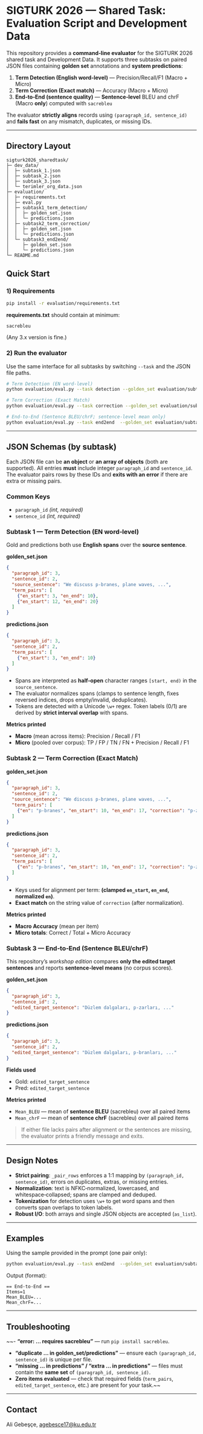 # SIGTURK 2026 — Shared Task: Evaluation Script and Development Data

This repository provides a **command‑line evaluator** for the SIGTURK 2026 shared task and Development Data. It supports three subtasks on paired JSON files containing **golden set** annotations and **system predictions**:

1. **Term Detection (English word‑level)** — Precision/Recall/F1 (Macro + Micro)  
2. **Term Correction (Exact match)** — Accuracy (Macro + Micro)  
3. **End‑to‑End (sentence quality)** — **Sentence‑level** BLEU and chrF (Macro **only**) computed with `sacrebleu`

The evaluator **strictly aligns** records using `(paragraph_id, sentence_id)` and **fails fast** on any mismatch, duplicates, or missing IDs.

---

## Directory Layout

```
sigturk2026_sharedtask/
├─ dev_data/
│  ├─ subtask_1.json
│  ├─ subtask_2.json
│  ├─ subtask_3.json
│  └─ terimler_org_data.json
├─ evaluation/
│  ├─ requirements.txt
│  ├─ eval.py
│  ├─ subtask1_term_detection/
│  │  ├─ golden_set.json
│  │  └─ predictions.json
│  ├─ subtask2_term_correction/
│  │  ├─ golden_set.json
│  │  └─ predictions.json
│  └─ subtask3_end2end/
│     ├─ golden_set.json
│     └─ predictions.json
└─ README.md
```

## Quick Start

### 1) Requirements

```bash
pip install -r evaluation/requirements.txt
```

**requirements.txt** should contain at minimum:
```
sacrebleu
```
(Any 3.x version is fine.)

### 2) Run the evaluator

Use the same interface for all subtasks by switching `--task` and the JSON file paths.

```bash
# Term Detection (EN word-level)
python evaluation/eval.py --task detection --golden_set evaluation/subtask1_term_detection/golden_set.json --predictions evaluation/subtask1_term_detection/predictions.json

# Term Correction (Exact Match)
python evaluation/eval.py --task correction --golden_set evaluation/subtask2_term_correction/golden_set.json --predictions evaluation/subtask2_term_correction/predictions.json

# End-to-End (Sentence BLEU/chrF; sentence-level mean only)
python evaluation/eval.py --task end2end  --golden_set evaluation/subtask3_end2end/golden_set.json --predictions evaluation/subtask3_end2end/predictions.json
```

---

## JSON Schemas (by subtask)

Each JSON file can be **an object** or **an array of objects** (both are supported). All entries **must** include integer `paragraph_id` and `sentence_id`. The evaluator pairs rows by these IDs and **exits with an error** if there are extra or missing pairs.

### Common Keys

- `paragraph_id` *(int, required)*
- `sentence_id` *(int, required)*

### Subtask 1 — Term Detection (EN word‑level)
Gold and predictions both use **English spans** over the **source sentence**.

**golden_set.json**
```json
{
  "paragraph_id": 3,
  "sentence_id": 2,
  "source_sentence": "We discuss p-branes, plane waves, ...",
  "term_pairs": [
    {"en_start": 3, "en_end": 10},
    {"en_start": 12, "en_end": 20}
  ]
}
```
**predictions.json**
```json
{
  "paragraph_id": 3,
  "sentence_id": 2,
  "term_pairs": [
    {"en_start": 3, "en_end": 10}
  ]
}
```

- Spans are interpreted as **half‑open** character ranges `[start, end)` in the `source_sentence`.
- The evaluator normalizes spans (clamps to sentence length, fixes reversed indices, drops empty/invalid, deduplicates).
- Tokens are detected with a Unicode `\w+` regex. Token labels (0/1) are derived by **strict interval overlap** with spans.

**Metrics printed**
- **Macro** (mean across items): Precision / Recall / F1  
- **Micro** (pooled over corpus): TP / FP / TN / FN + Precision / Recall / F1

### Subtask 2 — Term Correction (Exact Match)

**golden_set.json**
```json
{
  "paragraph_id": 3,
  "sentence_id": 2,
  "source_sentence": "We discuss p-branes, plane waves, ...",
  "term_pairs": [
    {"en": "p-branes", "en_start": 10, "en_end": 17, "correction": "p-zarları"}
  ]
}
```
**predictions.json**
```json
{
  "paragraph_id": 3,
  "sentence_id": 2,
  "term_pairs": [
    {"en": "p-branes", "en_start": 10, "en_end": 17, "correction": "p-zarları"}
  ]
}
```

- Keys used for alignment per term: **(clamped `en_start`, `en_end`, normalized `en`)**.  
- **Exact match** on the string value of `correction` (after normalization).

**Metrics printed**
- **Macro Accuracy** (mean per item)  
- **Micro totals**: Correct / Total + Micro Accuracy

### Subtask 3 — End‑to‑End (Sentence BLEU/chrF)

This repository’s *workshop edition* compares **only the edited target sentences** and reports **sentence-level means** (no corpus scores).

**golden_set.json**
```json
{
  "paragraph_id": 3,
  "sentence_id": 2,
  "edited_target_sentence": "Düzlem dalgaları, p-zarları, ..."
}
```
**predictions.json**
```json
{
  "paragraph_id": 3,
  "sentence_id": 2,
  "edited_target_sentence": "Düzlem dalgaları, p-branları, ..."
}
```

**Fields used**
- Gold: `edited_target_sentence`  
- Pred: `edited_target_sentence`

**Metrics printed**
- `Mean_BLEU` — mean of **sentence BLEU** (sacrebleu) over all paired items  
- `Mean_chrF` — mean of **sentence chrF** (sacrebleu) over all paired items

> If either file lacks pairs after alignment or the sentences are missing, the evaluator prints a friendly message and exits.

---

## Design Notes

- **Strict pairing**: `_pair_rows` enforces a 1:1 mapping by `(paragraph_id, sentence_id)`, errors on duplicates, extras, or missing entries.  
- **Normalization**: text is NFKC‑normalized, lowercased, and whitespace‑collapsed; spans are clamped and deduped.  
- **Tokenization** for detection uses `\w+` to get word spans and then converts span overlaps to token labels.  
- **Robust I/O**: both arrays and single JSON objects are accepted (`as_list`).

---

## Examples

Using the sample provided in the prompt (one pair only):

```bash
python evaluation/eval.py --task end2end  --golden_set evaluation/subtask3_end2end/golden_set.json --predictions evaluation/subtask3_end2end/predictions.json
```
Output (format):
```
== End-to-End ==
Items=1
Mean_BLEU=...
Mean_chrF=...
```

---

## Troubleshooting

~~- **“error: … requires sacrebleu”** — run `pip install sacrebleu`.  
- **“duplicate … in golden_set/predictions”** — ensure each `(paragraph_id, sentence_id)` is unique per file.  
- **“missing … in predictions” / “extra … in predictions”** — files must contain the **same set** of `(paragraph_id, sentence_id)`.  
- **Zero items evaluated** — check that required fields (`term_pairs`, `edited_target_sentence`, etc.) are present for your task.~~

---

## Contact

Ali Gebeşçe, agebesce17@ku.edu.tr
